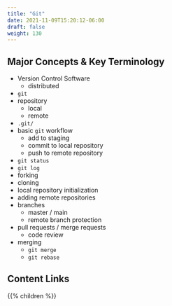 ```yaml
---
title: "Git"
date: 2021-11-09T15:20:12-06:00
draft: false
weight: 130
---
```


## Major Concepts & Key Terminology

- Version Control Software
  - distributed
- `git`
- repository
  - local
  - remote
- `.git/`
- basic `git` workflow
  - add to staging
  - commit to local repository
  - push to remote repository
- `git status`
- `git log`
- forking
- cloning
- local repository initialization
- adding remote repositories
- branches
  - master / main
  - remote branch protection
- pull requests / merge requests
  - code review
- merging
  - `git merge`
  - `git rebase`

## Content Links

{{% children %}}
